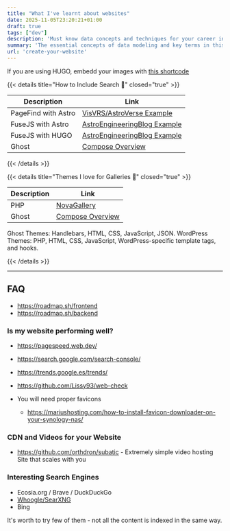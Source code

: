 ```yaml
---
title: "What I've learnt about websites"
date: 2025-11-05T23:20:21+01:00
draft: true
tags: ["dev"]
description: 'Must know data concepts and techniques for your career in Analytics.'
summary: 'The essential concepts of data modeling and key terms in this introductory course for effective data analytics and informed decision-making. Learn how to structure and represent data efficiently to unlock valuable insights and optimize your analytical capabilities.'
url: 'create-your-website'
---
```


If you are using HUGO, embedd your images with [this shortcode](https://raw.githubusercontent.com/gohugoio/hugo/master/tpl/tplimpl/embedded/templates/shortcodes/figure.html)

{{< details title="How to Include Search 📌" closed="true" >}}

| **Description**                        | **Link**                                   |
|----------------------------------------|--------------------------------------------|
| PageFind with Astro      | [VisVRS/AstroVerse Example](https://github.com/IoTechCrafts/astroverse)    |
| FuseJS with Astro      | [AstroEngineeringBlog Example](https://github.com/EddyVinck/astro-engineering-blog)    |
| FuseJS with HUGO      | [AstroEngineeringBlog Example](https://github.com/EddyVinck/astro-engineering-blog)    |
| Ghost                | [Compose Overview](https://docs.docker.com/compose/) |


{{< /details >}}

{{< details title="Themes I love for Galleries 📌" closed="true" >}}

| **Description**                        | **Link**                                   |
|----------------------------------------|--------------------------------------------|
| PHP          | [NovaGallery](https://github.com/novafacile/novagallery)    |
| Ghost                | [Compose Overview](https://docs.docker.com/compose/) |

Ghost Themes: Handlebars, HTML, CSS, JavaScript, JSON.
WordPress Themes: PHP, HTML, CSS, JavaScript, WordPress-specific template tags, and hooks.

{{< /details >}}

---

## FAQ

* https://roadmap.sh/frontend
* https://roadmap.sh/backend

### Is my website performing well?

* https://pagespeed.web.dev/
* https://search.google.com/search-console/

* https://trends.google.es/trends/

* https://github.com/Lissy93/web-check

* You will need proper favicons
    * https://mariushosting.com/how-to-install-favicon-downloader-on-your-synology-nas/

### CDN and Videos for your Website

* https://github.com/orthdron/subatic - Extremely simple video hosting Site that scales with you



### Interesting Search Engines

* Ecosia.org / Brave / DuckDuckGo
* [Whoogle/SearXNG](https://jalcocert.github.io/RPi/posts/selfh-internet-better/)
* Bing 

It's worth to try few of them - not all the content is indexed in the same way.